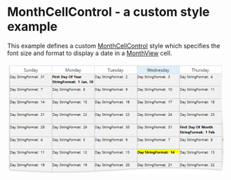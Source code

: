 # MonthCellControl - a custom style example


This example defines a custom <a href="http://help.devexpress.com/#WPF/clsDevExpressXpfSchedulingVisualMonthCellControltopic">MonthCellControl</a> style which specifies the font size and format to display a date in a <a href="http://help.devexpress.com/#WPF/CustomDocument119207">MonthView</a> cell.<br><br><img src="https://raw.githubusercontent.com/DevExpress-Examples/monthcellcontrol-a-custom-style-example-t606303/17.2.3+/media/9836ccd3-bac6-4995-a383-1976ec29a0c1.png">

<br/>


